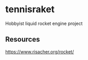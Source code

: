 # tennisraket

Hobbyist liquid rocket engine project

## Resources

https://www.risacher.org/rocket/
